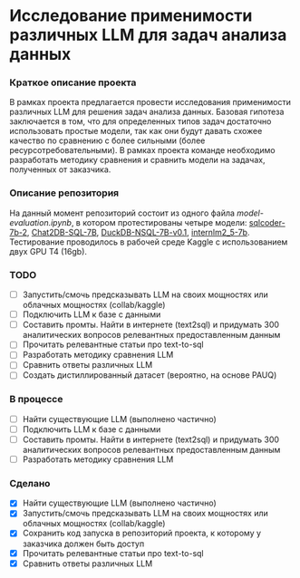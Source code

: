 # Исследование применимости различных LLM для задач анализа данных

### Краткое описание проекта
В рамках проекта предлагается провести исследования применимости различных LLM для решения задач анализа данных. Базовая гипотеза заключается в том, что для определенных типов задач достаточно использовать простые модели, так как они будут давать схожее качество по сравнению с более сильными (более ресурсотребовательными). В рамках проекта команде необходимо разработать методику сравнения и сравнить модели на задачах, полученных от заказчика.

### Описание репозитория
На данный момент репозиторий состоит из одного файла _model-evaluation.ipynb_, в котором протестированы четыре модели: [sqlcoder-7b-2](https://huggingface.co/defog/sqlcoder-7b-2), [Chat2DB-SQL-7B](https://huggingface.co/Chat2DB/Chat2DB-SQL-7B), [DuckDB-NSQL-7B-v0.1](https://huggingface.co/motherduckdb/DuckDB-NSQL-7B-v0.1), [internlm2_5-7b](https://huggingface.co/internlm/internlm2_5-7b). Тестирование проводилось в рабочей среде Kaggle с использованием двух GPU T4 (16gb).

### TODO
- [ ] Запустить/смочь предсказывать LLM на своих мощностях или облачных мощностях (collab/kaggle)
- [ ] Подключить LLM к базе с данными 
- [ ] Составить промты. Найти в интернете (text2sql) и придумать 300 аналитических вопросов релевантных предоставленным данным
- [ ] Прочитать релевантные статьи про text-to-sql
- [ ] Разработать методику сравнения LLM
- [ ] Сравнить ответы различных LLM
- [ ] Создать дистиллированный датасет (вероятно, на основе PAUQ)

### В процессе
- [ ] Найти существующие LLM (выполнено частично)
- [ ] Подключить LLM к базе с данными
- [ ] Составить промты. Найти в интернете (text2sql) и придумать 300 аналитических вопросов релевантных предоставленным данным
- [ ] Разработать методику сравнения LLM

### Сделано
- [x] Найти существующие LLM (выполнено частично)
- [x] Запустить/смочь предсказывать LLM на своих мощностях или облачных мощностях (collab/kaggle)
- [x] Сохранить код запуска в репозиторий проекта, к которому у заказчика должен быть доступ
- [x] Прочитать релевантные статьи про text-to-sql
- [x] Сравнить ответы различных LLM
